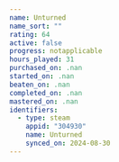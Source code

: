 ```yaml
---
name: Unturned
name_sort: ""
rating: 64
active: false
progress: notapplicable
hours_played: 31
purchased_on: .nan
started_on: .nan
beaten_on: .nan
completed_on: .nan
mastered_on: .nan
identifiers:
  - type: steam
    appid: "304930"
    name: Unturned
    synced_on: 2024-08-30
---
```

